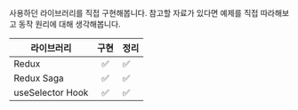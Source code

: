 사용하던 라이브러리를 직접 구현해봅니다.
참고할 자료가 있다면 예제를 직접 따라해보고 동작 원리에 대해 생각해봅니다.

| 라이브러리       | 구현 | 정리 |
| ---------------- | :--: | ---- |
| Redux            |  ✅  | ✅   |
| Redux Saga       |  ✅  | ✅   |
| useSelector Hook |  ✅  | ✅   |
